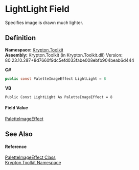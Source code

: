 # LightLight Field


Specifies image is drawn much lighter.



## Definition
**Namespace:** <a href="79d2eac2-21f4-54ff-7552-b20c33c30600.md">Krypton.Toolkit</a>  
**Assembly:** Krypton.Toolkit (in Krypton.Toolkit.dll) Version: 80.23.10.287+8d7660f9dc5efd033fabe008ebfb904beab6d444

**C#**
``` C#
public const PaletteImageEffect LightLight = 8
```
**VB**
``` VB
Public Const LightLight As PaletteImageEffect = 8
```



#### Field Value
<a href="32bb7d2d-d70a-08af-0e9a-60c232f62d5a.md">PaletteImageEffect</a>

## See Also


#### Reference
<a href="32bb7d2d-d70a-08af-0e9a-60c232f62d5a.md">PaletteImageEffect Class</a>  
<a href="79d2eac2-21f4-54ff-7552-b20c33c30600.md">Krypton.Toolkit Namespace</a>  
